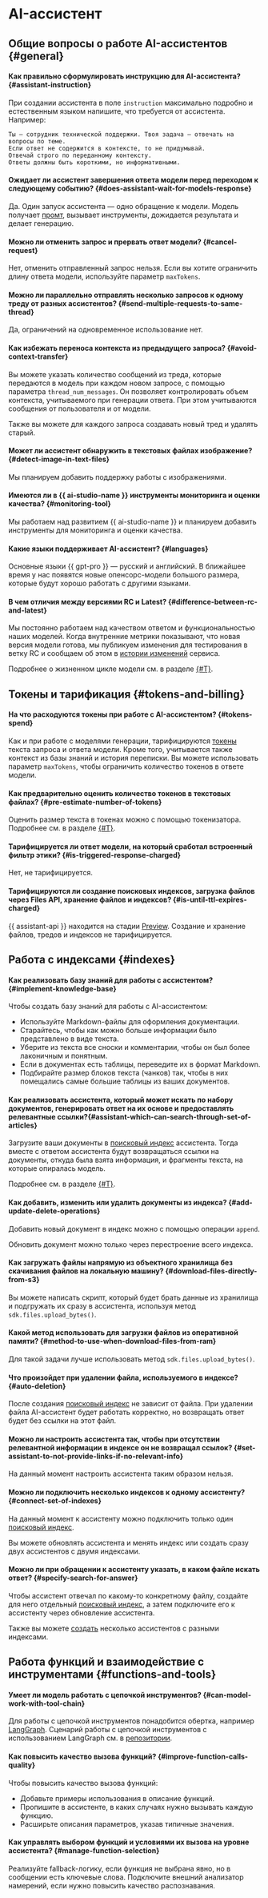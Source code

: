 # AI-ассистент

## Общие вопросы о работе AI-ассистентов {#general}

#### Как правильно сформулировать инструкцию для AI-ассистента? {#assistant-instruction}

При создании ассистента в поле `instruction` максимально подробно и естественным языком напишите, что требуется от ассистента. Например:

```
Ты — сотрудник технической поддержки. Твоя задача — отвечать на вопросы по теме. 
Если ответ не содержится в контексте, то не придумывай. 
Отвечай строго по переданному контексту. 
Ответы должны быть короткими, но информативными.
```

#### Ожидает ли ассистент завершения ответа модели перед переходом к следующему событию? {#does-assistant-wait-for-models-response}

Да. Один запуск ассистента — одно обращение к модели. Модель получает [промт](../../foundation-models/concepts/index.md#prompt), вызывает инструменты, дожидается результата и делает генерацию.

#### Можно ли отменить запрос и прервать ответ модели? {#cancel-request}

Нет, отменить отправленный запрос нельзя. Если вы хотите ограничить длину ответа модели, используйте параметр `maxTokens`.

#### Можно ли параллельно отправлять несколько запросов к одному треду от разных ассистентов? {#send-multiple-requests-to-same-thread}

Да, ограничений на одновременное использование нет.

#### Как избежать переноса контекста из предыдущего запроса? {#avoid-context-transfer}

Вы можете указать количество сообщений из треда, которые передаются в модель при каждом новом запросе, с помощью параметра `thread_num_messages`. Он позволяет контролировать объем контекста, учитываемого при генерации ответа. При этом учитываются сообщения от пользователя и от модели.

Также вы можете для каждого запроса создавать новый тред и удалять старый.

#### Может ли ассистент обнаружить в текстовых файлах изображение? {#detect-image-in-text-files}

Мы планируем добавить поддержку работы с изображениями.

#### Имеются ли в {{ ai-studio-name }} инструменты мониторинга и оценки качества? {#monitoring-tool}

Мы работаем над развитием {{ ai-studio-name }} и планируем добавить инструменты для мониторинга и оценки качества.

#### Какие языки поддерживает AI-ассистент? {#languages}

Основные языки {{ gpt-pro }} — русский и английский. В ближайшее время у нас появятся новые опенсорс-модели большого размера, которые будут хорошо работать с другими языками.

#### В чем отличия между версиями RC и Latest? {#difference-between-rc-and-latest}

Мы постоянно работаем над качеством ответом и функциональностью наших моделей. Когда внутренние метрики показывают, что новая версия модели готова, мы публикуем изменения для тестирования в ветку RC и сообщаем об этом в [истории изменений](../../foundation-models/release-notes/index.md) сервиса. 

Подробнее о жизненном цикле модели см. в разделе [{#T}](../../foundation-models/concepts/generation/models.md#model-lifecycle).


## Токены и тарификация {#tokens-and-billing}

#### На что расходуются токены при работе с AI-ассистентом? {#tokens-spend}

Как и при работе с моделями генерации, тарифицируются [токены](../../foundation-models/concepts/generation/tokens.md) текста запроса и ответа модели. Кроме того, учитывается также контекст из базы знаний и история переписки. Вы можете использовать параметр `maxTokens`, чтобы ограничить количество токенов в ответе модели.

#### Как предварительно оценить количество токенов в текстовых файлах? {#pre-estimate-number-of-tokens}

Оценить размер текста в токенах можно с помощью токенизатора. Подробнее см. в разделе [{#T}](../../foundation-models/operations/generation/evaluate-request.md).

#### Тарифицируется ли ответ модели, на который сработал встроенный фильтр этики? {#is-triggered-response-charged}

Нет, не тарифицируется.

#### Тарифицируются ли создание поисковых индексов, загрузка файлов через Files API, хранение файлов и индексов? {#is-until-ttl-expires-charged}

{{ assistant-api }} находится на стадии [Preview](../../overview/concepts/launch-stages.md). Создание и хранение файлов, тредов и индексов не тарифицируется.

## Работа с индексами {#indexes}

#### Как реализовать базу знаний для работы с ассистентом? {#implement-knowledge-base}

Чтобы создать базу знаний для работы с AI-ассистентом:

* Используйте Markdown-файлы для оформления документации.
* Старайтесь, чтобы как можно больше информации было представлено в виде текста.
* Уберите из текста все сноски и комментарии, чтобы он был более лаконичным и понятным.
* Если в документах есть таблицы, переведите их в формат Markdown.
* Подбирайте размер блоков текста (чанков) так, чтобы в них помещались самые большие таблицы из ваших документов.

#### Как реализовать ассистента, который может искать по набору документов, генерировать ответ на их основе и предоставлять релевантные ссылки?{#assistant-which-can-search-through-set-of-articles}

Загрузите ваши документы в [поисковый индекс](../../foundation-models/concepts/assistant/search-index.md) ассистента. Тогда вместе с ответом ассистента будут возвращаться ссылки на документы, откуда была взята информация, и фрагменты текста, на которые опиралась модель.

Подробнее см. в разделе [{#T}](../../foundation-models/operations/assistant/create-with-searchindex.md).

#### Как добавить, изменить или удалить документы из индекса? {#add-update-delete-operations}

Добавить новый документ в индекс можно с помощью операции `append`.

Обновить документ можно только через перестроение всего индекса.


#### Как загружать файлы напрямую из объектного хранилища без скачивания файлов на локальную машину? {#download-files-directly-from-s3}

Вы можете написать скрипт, который будет брать данные из хранилища и подгружать их сразу в ассистента, используя метод `sdk.files.upload_bytes()`.

#### Какой метод использовать для загрузки файлов из оперативной памяти? {#method-to-use-when-download-files-from-ram}

Для такой задачи лучше использовать метод `sdk.files.upload_bytes()`.

#### Что произойдет при удалении файла, используемого в индексе? {#auto-deletion}

После создания [поисковый индекс](../../foundation-models/concepts/assistant/search-index.md) не зависит от файла. При удалении файла AI-ассистент будет работать корректно, но возвращать ответ будет без ссылки на этот файл.

#### Можно ли настроить ассистента так, чтобы при отсутствии релевантной информации в индексе он не возвращал ссылок? {#set-assistant-to-not-provide-links-if-no-relevant-info}

На данный момент настроить ассистента таким образом нельзя.


#### Можно ли подключить несколько индексов к одному ассистенту? {#connect-set-of-indexes}

На данный момент к ассистенту можно подключить только один [поисковый индекс](../../foundation-models/concepts/assistant/search-index.md).

Вы можете обновлять ассистента и менять индекс или создать сразу двух ассистентов с двумя индексами.

#### Можно ли при обращении к ассистенту указать, в каком файле искать ответ? {#specify-search-for-answer}

Чтобы ассистент отвечал по какому-то конкретному файлу, создайте для него отдельный [поисковый индекс](../../foundation-models/concepts/assistant/search-index.md), а затем подключите его к ассистенту через обновление ассистента.

Также вы можете [создать](../../foundation-models/operations/assistant/create-with-searchindex.md) несколько ассистентов с разными индексами.

## Работа функций и взаимодействие с инструментами {#functions-and-tools}

#### Умеет ли модель работать с цепочкой инструментов? {#can-model-work-with-tool-chain}

Для работы с цепочкой инструментов понадобится обертка, например [LangGraph](https://www.langchain.com/langgraph). Сценарий работы с цепочкой инструментов с использованием LangGraph см. в [репозитории](https://github.com/yandex-datasphere/advanced-assistant/blob/main/langgraph-agent.ipynb).

#### Как повысить качество вызова функций? {#improve-function-calls-quality}

Чтобы повысить качество вызова функций:

* Добавьте примеры использования в описание функций. 
* Пропишите в ассистенте, в каких случаях нужно вызывать каждую функцию. 
* Расширьте описания параметров, указав типичные значения. 

#### Как управлять выбором функций и условиями их вызова на уровне ассистента? {#manage-function-selection}

Реализуйте fallback-логику, если функция не выбрана явно, но в сообщении есть ключевые слова. Подключите внешний анализатор намерений, если нужно повысить качество распознавания.
